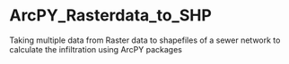 # ArcPY_Rasterdata_to_SHP
Taking multiple data from Raster data to shapefiles of a sewer network to calculate the infiltration using ArcPY packages
